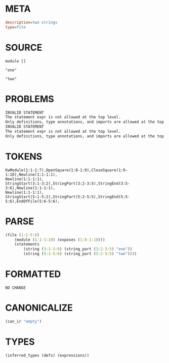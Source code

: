 # META
~~~ini
description=two strings
type=file
~~~
# SOURCE
~~~roc
module []

"one"

"two"
~~~
# PROBLEMS
~~~txt
INVALID STATEMENT
The statement expr is not allowed at the top level.
Only definitions, type annotations, and imports are allowed at the top level.
INVALID STATEMENT
The statement expr is not allowed at the top level.
Only definitions, type annotations, and imports are allowed at the top level.
~~~
# TOKENS
~~~zig
KwModule(1:1-1:7),OpenSquare(1:8-1:9),CloseSquare(1:9-1:10),Newline(1:1-1:1),
Newline(1:1-1:1),
StringStart(3:1-3:2),StringPart(3:2-3:5),StringEnd(3:5-3:6),Newline(1:1-1:1),
Newline(1:1-1:1),
StringStart(5:1-5:2),StringPart(5:2-5:5),StringEnd(5:5-5:6),EndOfFile(5:6-5:6),
~~~
# PARSE
~~~clojure
(file (1:1-5:6)
	(module (1:1-1:10) (exposes (1:8-1:10)))
	(statements
		(string (3:1-3:6) (string_part (3:2-3:5) "one"))
		(string (5:1-5:6) (string_part (5:2-5:5) "two"))))
~~~
# FORMATTED
~~~roc
NO CHANGE
~~~
# CANONICALIZE
~~~clojure
(can_ir "empty")
~~~
# TYPES
~~~clojure
(inferred_types (defs) (expressions))
~~~